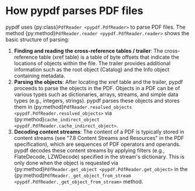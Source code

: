 # How pypdf parses PDF files

pypdf uses {py:class}`PdfReader <pypdf.PdfReader>` to parse PDF files.
The method {py:method}`PdfReader.reader <pypdf.PdfReader.reader>` shows the basic
structure of parsing:

1. **Finding and reading the cross-reference tables / trailer**: The
   cross-reference table (xref table) is a table of byte offsets that indicate
   the locations of objects within the file. The trailer provides additional
   information such as the root object (Catalog) and the Info object containing
   metadata.
2. **Parsing the objects**: After locating the xref table and the trailer, pypdf
   proceeds to parse the objects in the PDF. Objects in a PDF can be of various
   types such as dictionaries, arrays, streams, and simple data types (e.g.,
   integers, strings). pypdf parses these objects and stores them in
   {py:method}`PdfReader.resolved_objects <pypdf.PdfReader.resolved_objects>`
   via {py:method}`cache_indirect_object <pypdf.PdfReader.cache_indirect_object>`.
3. **Decoding content streams**: The content of a PDF is typically stored in
   content streams (see "7.8 Content Streams and Resources" in the PDF
   specification), which are sequences of PDF operators and operands. pypdf
   decodes these content streams by applying filters (e.g., FlateDecode,
   LZWDecode) specified in the stream's dictionary. This is only done when the
   object is requested via {py:method}`PdfReader.get_object
   <pypdf.PdfReader.get_object>` in the
   {py:method}`PdfReader._get_object_from_stream
   <pypdf.PdfReader._get_object_from_stream>` method.
